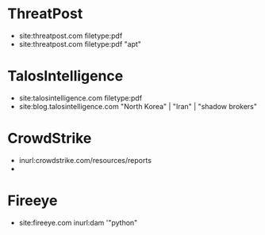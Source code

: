 # ThreatPost
- site:threatpost.com filetype:pdf
- site:threatpost.com filetype:pdf "apt"

# TalosIntelligence
- site:talosintelligence.com filetype:pdf
- site:blog.talosintelligence.com "North Korea" | "Iran" | "shadow brokers"

# CrowdStrike
- inurl:crowdstrike.com/resources/reports
- 

# Fireeye
- site:fireeye.com inurl:dam '"python"
